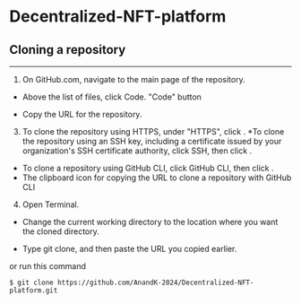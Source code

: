 # Decentralized-NFT-platform

## Cloning a repository

---

1. On GitHub.com, navigate to the main page of the repository.

- Above the list of files, click Code.
  "Code" button

- Copy the URL for the repository.

3. To clone the repository using HTTPS, under "HTTPS", click .
   \*To clone the repository using an SSH key, including a certificate issued by your organization's SSH certificate authority, click SSH, then click .

- To clone a repository using GitHub CLI, click GitHub CLI, then click .
- The clipboard icon for copying the URL to clone a repository with GitHub CLI

4. Open Terminal.

- Change the current working directory to the location where you want the cloned directory.

- Type git clone, and then paste the URL you copied earlier.

or run this command

    $ git clone https://github.com/AnandK-2024/Decentralized-NFT-platform.git
